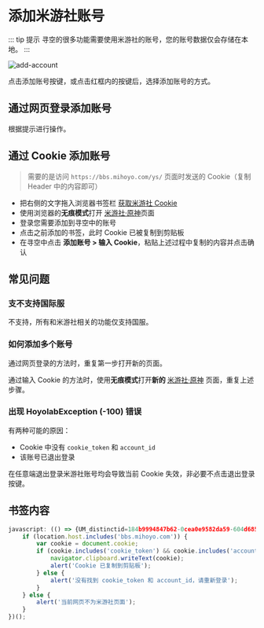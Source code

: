 # 添加米游社账号

::: tip 提示
寻空的很多功能需要使用米游社的账号，您的账号数据仅会存储在本地。
:::

![add-account](./img/img-add-account.webp)

点击添加账号按键，或点击红框内的按键后，选择添加账号的方式。

## 通过网页登录添加账号

根据提示进行操作。

## 通过 Cookie 添加账号

> 需要的是访问 `https://bbs.mihoyo.com/ys/` 页面时发送的 Cookie（复制 Header 中的内容即可）

- 把右侧的文字拖入浏览器书签栏 <a href="javascript:(()=>{if(location.host.includes('bbs.mihoyo.com')){var cookie=document.cookie;if(cookie.includes('cookie_token')&&cookie.includes('account_id')){navigator.clipboard.writeText(cookie);alert('Cookie 已复制到剪贴板')}else{alert('没有找到 cookie_token 和 account_id，请重新登录')}}else{alert('当前网页不为米游社页面')}})();">获取米游社 Cookie</a>
- 使用浏览器的**无痕模式**打开 [米游社·原神](https://bbs.mihoyo.com/ys/)页面
- 登录您需要添加到寻空中的账号
- 点击之前添加的书签，此时 Cookie 已被复制到剪贴板
- 在寻空中点击 **添加账号 > 输入 Cookie**，粘贴上述过程中复制的内容并点击确认

## 常见问题

### 支不支持国际服

不支持，所有和米游社相关的功能仅支持国服。

### 如何添加多个账号

通过网页登录的方法时，重复第一步打开新的页面。

通过输入 Cookie 的方法时，使用**无痕模式**打开**新的** [米游社·原神](https://bbs.mihoyo.com/ys/) 页面，重复上述步骤。

### 出现 HoyolabException (-100) 错误

有两种可能的原因：
- Cookie 中没有 `cookie_token` 和 `account_id`
- 该账号已退出登录

在任意端退出登录米游社账号均会导致当前 Cookie 失效，非必要不点击退出登录按键。

## 书签内容

``` js
javascript: (() => {UM_distinctid=184b9994847b62-0cea0e9582da59-604d6851-1a298c-184b9994848c0d; _MHYUUID=250a2fbd-d7d3-4a71-8cbf-e5257ea4d7a7; DEVICEFP_SEED_ID=e4fa57e4a34f9b1e; DEVICEFP_SEED_TIME=1669561141785; DEVICEFP=38d7ec273ff80; CNZZDATA1275023096=873341997-1669560883-%7C1669560883; _ga=GA1.1.860949496.1669561143; _ga_KS4J8TXSHQ=GS1.1.1669561142.1.0.1669561142.0.0.0; LOGIN_PLATFORM_SWITCH_STATUS={%22sms_login_tab%22:true%2C%22pwd_login_tab%22:true%2C%22password_reset_entry%22:true}
    if (location.host.includes('bbs.mihoyo.com')) {
        var cookie = document.cookie;
        if (cookie.includes('cookie_token') && cookie.includes('account_id')) {
            navigator.clipboard.writeText(cookie);
            alert('Cookie 已复制到剪贴板');
        } else {
            alert('没有找到 cookie_token 和 account_id，请重新登录');
        }
    } else {
        alert('当前网页不为米游社页面');
    }
})();
```
